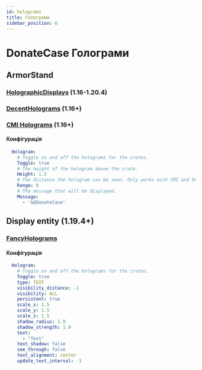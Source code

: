 ```yaml
---
id: holograms
title: Голограми
sidebar_position: 6
---
```


# DonateCase Голограми

## ArmorStand
### [HolographicDisplays](https://dev.bukkit.org/projects/holographic-displays) (1.16-1.20.4)
### [DecentHolograms](https://www.spigotmc.org/resources/decentholograms-1-8-1-21-1-papi-support-no-dependencies.96927/) (1.16+)
### [CMI Holograms](https://www.zrips.net/cmi/holograms/) (1.16+)
#### Конфігурація
```yaml
  Hologram:
    # Toggle on and off the holograms for the crates.
    Toggle: true
    # The height of the hologram above the crate.
    Height: 1.5
    # The distance the hologram can be seen. Only works with CMI and DecentHolograms
    Range: 8
    # The message that will be displayed.
    Message:
      - '&6DonateCase'
```
## Display entity (1.19.4+)
### [FancyHolograms](https://hangar.papermc.io/Oliver/FancyHolograms)
#### Конфігурація
```yaml
  Hologram:
    # Toggle on and off the holograms for the crates.
    Toggle: true
    type: TEXT
    visibility_distance: -1
    visibility: ALL
    persistent: true
    scale_x: 1.5
    scale_y: 1.5
    scale_z: 1.5
    shadow_radius: 1.0
    shadow_strength: 1.0
    text:
      - "Test"
    text_shadow: false
    see_through: false
    text_alignment: center
    update_text_interval: -1
```